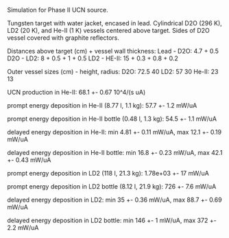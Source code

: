 Simulation for Phase II UCN source.

Tungsten target with water jacket, encased in lead.
Cylindrical D2O (296 K), LD2 (20 K), and He-II (1 K) vessels centered above target.
Sides of D2O vessel covered with graphite reflectors.

Distances above target (cm) + vessel wall thickness:
Lead - D2O: 4.7 + 0.5
D2O - LD2: 8 + 0.5 + 1 + 0.5
LD2 - HE-II: 15 + 0.3 + 0.8 + 0.2

Outer vessel sizes (cm) - height, radius:
D2O: 72.5 40
LD2: 57 30
He-II: 23 13

UCN production in He-II:
68.1 +- 0.67 10^4/(s uA)

prompt energy deposition in He-II (8.77 l, 1.1 kg):
57.7 +- 1.2 mW/uA

prompt energy deposition in He-II bottle (0.48 l, 1.3 kg):
54.5 +- 1.1 mW/uA

delayed energy deposition in He-II:
min 4.81 +- 0.11 mW/uA, max 12.1 +- 0.19 mW/uA

delayed energy deposition in He-II bottle:
min 16.8 +- 0.23 mW/uA, max 42.1 +- 0.43 mW/uA

prompt energy deposition in LD2 (118 l, 21.3 kg):
1.78e+03 +- 17 mW/uA

prompt energy deposition in LD2 bottle (8.12 l, 21.9 kg):
726 +- 7.6 mW/uA

delayed energy deposition in LD2:
min 35 +- 0.36 mW/uA, max 88.7 +- 0.69 mW/uA

delayed energy deposition in LD2 bottle:
min 146 +- 1 mW/uA, max 372 +- 2.2 mW/uA

